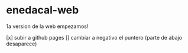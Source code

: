 # enedacal-web
1a version de la web empezamos!


[x] subir a github pages
[] cambiar a negativo el puntero (parte de abajo desaparece)